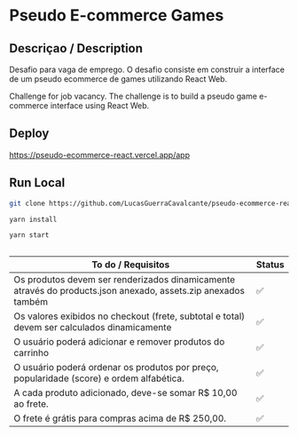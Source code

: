 #  Pseudo E-commerce Games

## Descriçao / Description

Desafio para vaga de emprego. O desafio consiste em construir a interface de um pseudo ecommerce de games utilizando React Web.

Challenge for job vacancy. The challenge is to build a pseudo game e-commerce interface using React Web.

## Deploy

https://pseudo-ecommerce-react.vercel.app/app

## Run Local

```bash
git clone https://github.com/LucasGuerraCavalcante/pseudo-ecommerce-react.git
```

```bash
yarn install 
```

```bash
yarn start 
```
## 

| To do / Requisitos  | Status |
|-|-|
| Os produtos devem ser renderizados dinamicamente através do products.json anexado, assets.zip anexados também | ✅ |
| Os valores exibidos no checkout (frete, subtotal e total) devem ser calculados dinamicamente | ✅ |
| O usuário poderá adicionar e remover produtos do carrinho | ✅ |
| O usuário poderá ordenar os produtos por preço, popularidade (score) e ordem alfabética. | ✅ |
| A cada produto adicionado, deve-se somar R$ 10,00 ao frete. | ✅ |
| O frete é grátis para compras acima de R$ 250,00. | ✅ |









